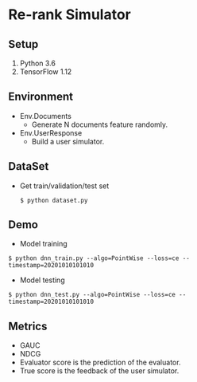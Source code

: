 # Re-rank Simulator

## Setup
  1. Python 3.6
  2. TensorFlow 1.12

## Environment
  * Env.Documents 
    * Generate N documents feature randomly.
  * Env.UserResponse
    * Build a user simulator.

## DataSet
  * Get train/validation/test set
    ```
    $ python dataset.py
    ```

## Demo
  * Model training 
  ```
  $ python dnn_train.py --algo=PointWise --loss=ce --timestamp=20201010101010
  ```
  * Model testing
  ```
  $ python dnn_test.py --algo=PointWise --loss=ce --timestamp=20201010101010
  ``` 

## Metrics
  * GAUC
  * NDCG
  * Evaluator score is the prediction of the evaluator. 
  * True score is the feedback of the user simulator. 